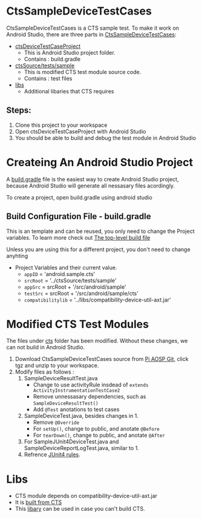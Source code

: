 # CtsSampleDeviceTestCases   
CtsSampleDeviceTestCases is a CTS sample test. To make it work on Android Studio, there are three parts in [CtsSampleDeviceTestCases](https://github.com/Alwin-Lin/development-debug-androidTest/tree/master/CtsSampleDeviceTestCases): 
* [ctsDeviceTestCaseProject](https://github.com/Alwin-Lin/development-debug-androidTest/tree/master/CtsSampleDeviceTestCases/ctsDeviceTestCaseProject) 
    * This is Android Studio project folder. 
    * Contains : build.gradle
* [ctsSource/tests/sample](https://github.com/Alwin-Lin/development-debug-androidTest/tree/master/CtsSampleDeviceTestCases/ctsSource/tests/sample)
    * This is modified CTS test module source code.
    * Contains : test files
* [libs](https://github.com/Alwin-Lin/development-debug-androidTest/tree/master/CtsSampleDeviceTestCases/libs)
    * Additional libaries that CTS requires
## Steps: 
 1. Clone this project to your workspace
 2. Open ctsDeviceTestCaseProject with Android Studio
 3. You should be able to build and debug the test module in Android Studio 
 
 # Createing An Android Studio Project
A [build.gradle](https://github.com/Alwin-Lin/development-debug-androidTest/blob/master/CtsSampleDeviceTestCases/ctsDeviceTestCaseProject/build.gradle) file is the easiest way to create Android Studio project, because Android Studio will generate all nessasary files acordingly. 

To create a project, open build.gradle using android studio

## Build Configuration File - build.gradle 
This is an template and can be reused, you only need to change the Project variables. To learn more check out [The top-level build file](https://developer.android.com/studio/build#top-level)

 Unless you are using this for a different project, you don't need to change anyhting

* Project Variables and their current value.
    * ```appID``` = 'android.sample.cts'
    * ```srcRoot``` = '../ctsSource/tests/sample'
    * ```appSrc``` = srcRoot + '/src/android/sample'
    * ```testSrc``` = srcRoot + '/src/android/sample/cts'
    * ```compatibilitylib``` = '../libs/compatibility-device-util-axt.jar'
 
 # Modified CTS Test Modules 
The files under [cts](https://github.com/Alwin-Lin/development-debug-androidTest/tree/master/CtsSampleDeviceTestCases/ctsSource/tests/sample/src/android/sample/cts) folder has been modified. Without these changes, we can not build in Android Studio.
1. Download CtsSampleDeviceTestCases source from [Pi AOSP Git](https://android.googlesource.com/platform/cts/+/refs/heads/pie-cts-release/tests/sample/), click tgz and unzip to your workspace.
2. Modify files as follows :
    1. SampleDeviceResultTest.java
       * Change to use activityRule insdead of ```extends ActivityInstrumentationTestCase2```
       * Remove unnessasary dependencies, such as ```SampleDeviceResultTest()```
       * Add ```@Test``` anotations to test cases
    2. SampleDeviceTest.java, besides changes in 1.
       * Remove ```@Override```
       * For ```setUp()```, change to public, and anotate ```@Before```
       * For ```tearDown()```, change to public, and anotate ```@After```
    3. For SampleJUnit4DeviceTest.java and SampleDeviceReportLogTest.java, similar to 1.
    4. Refrence [JUnit4 rules](https://developer.android.com/training/testing/junit-rules).    
 # Libs
   * CTS module depends on compatibility-device-util-axt.jar
   * It is [built from CTS](https://source.android.com/compatibility/cts/development)
   * This [libary](https://github.com/Alwin-Lin/development-debug-androidTest/tree/master/developCTSTestModule/libs) can be used in case you can't build CTS.

